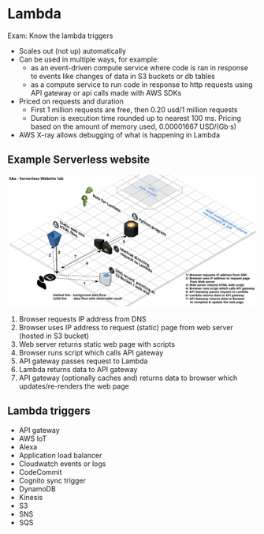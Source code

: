# Lambda

Exam: Know the lambda triggers

- Scales out (not up) automatically
- Can be used in multiple ways, for example:
  - as an event-driven compute service where code is ran in response to events like changes of data in S3 buckets or db tables
  - as a compute service to run code in response to http requests using API gateway or api calls made with AWS SDKs
- Priced on requests and duration
  - First 1 million requests are free, then 0.20 usd/1 million requests
  - Duration is execution time rounded up to nearest 100 ms. Pricing based on the amount of memory used, 0.00001667 USD/(Gb‧s)
- AWS X-ray allows debugging of what is happening in Lambda

## Example Serverless website

![Serverless website architecture](serverless-lambda-architecture.png)

1. Browser requests IP address from DNS
2. Browser uses IP address to request (static) page from web server (hosted in S3 bucket)
3. Web server returns static web page with scripts
4. Browser runs script which calls API gateway
5. API gateway passes request to Lambda
6. Lambda returns data to API gateway
7. API gateway (optionally caches and) returns data to browser which updates/re-renders the web page

## Lambda triggers

- API gateway
- AWS IoT
- Alexa
- Application load balancer
- Cloudwatch events or logs
- CodeCommit
- Cognito sync trigger
- DynamoDB
- Kinesis
- S3
- SNS
- SQS

